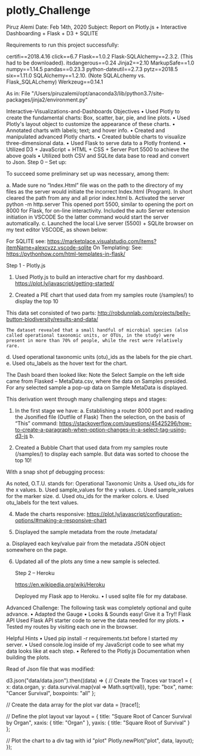 # plotly_Challenge
Piruz Alemi
Date: Feb 14th, 2020
Subject: Report on Plotly.js + Interactive Dashboarding + Flask + D3 + SQLITE

   
Requirements to run this project successfully:

certifi==2018.4.16
click==6.7
Flask==1.0.2
Flask-SQLAlchemy==2.3.2.   (This had to be downloaded).
itsdangerous==0.24
Jinja2==2.10
MarkupSafe==1.0
numpy==1.14.5
pandas==0.23.3
python-dateutil==2.7.3
pytz==2018.5
six==1.11.0
SQLAlchemy==1.2.10.  (Note SQLALchemy vs. Flask_SQLALchemy)
Werkzeug==0.14.1

As in: File "/Users/piruzalemi/opt/anaconda3/lib/python3.7/site-packages/jinja2/environment.py"



Interactive-Visualizations-and-Dashboards
Objectives
•	Used Plotly to create the fundamental charts: Box, scatter, bar, pie, and line plots.
•	Used Plotly's layout object to customize the appearance of these charts.
•	Annotated charts with labels; text; and hover info.
•	Created and manipulated advanced Plotly charts.
•	Created bubble charts to visualize three-dimensional data.
•	Used Flask to serve data to a Plotly frontend.
•	Utilized D3 + JavaScript + HTML + CSS + Server Port 5500 to achieve the above goals
•	Utilized both CSV and SQLite data base to read and convert to Json.
Step 0 – Set up:

To succeed some preliminary set up was necessary, among them:

a.	Made sure no “Index.Html” file was on the path to the directory of my files as the server would initiate the incorrect Index.html (Program). In short cleared the path from any and all prior index.html
b.	Activated the server python -m http.server 
This opened port 5500, similar to opening the port on 8000 for Flask, for on-line interactivity. Included the auto Server extension initiation in VSCODE
So the latter command would start the server automatically.
c.	Launched the local Live server (5500) + SQLite browser on my text editor VSCODE, as shown below:

 
For SQLITE see:
https://marketplace.visualstudio.com/items?itemName=alexcvzz.vscode-sqlite
	On Templating:
              		See: https://pythonhow.com/html-templates-in-flask/




Step 1 - Plotly.js
1.	Used Plotly.js to build an interactive chart for my dashboard.
https://plot.ly/javascript/getting-started/


2.	Created a PIE chart that used data from my samples route (/samples/<sample>) 
to display the top 10 

This data set consisted of two parts:
http://robdunnlab.com/projects/belly-button-biodiversity/results-and-data/

	The dataset revealed that a small handful of microbial species (also called operational taxonomic units, or OTUs, in the study) were present in more than 70% of people, while the rest were relatively rare.
d.	Used operational taxonomic units (otu)_ids as the labels for the pie chart.
e.	Used otu_labels as the hover text for the chart.
  
The Dash board then looked like:
Note the Select Sample on the left side came from Flasked – MetaData.csv, where the data on Samples presided. For any selected sample a pop-up data on Sample MetaData is displayed.
 



This derivation went through many challenging steps and stages:
1.	In the first stage we have:
a.	Establishing a router 8000 port and reading the Jsonified file (Outfile of Flask)
		Then the selection, on the basis of “This” command:
	 https://stackoverflow.com/questions/45425296/how-to-create-a-paragraph-when-option-changes-in-a-select-tag-using-d3-js
b.	
 
3.	Created a Bubble Chart that used data from my samples route (/samples/<sample>) to display each sample. 
But data was sorted to choose the top 10!
 

With a snap shot pf debugging process:
 

As noted, O.T.U. stands for: Operational Taxonomic Units
a.	Used otu_ids for the x values.
b.	Used sample_values for the y values.
c.	Used sample_values for the marker size.
d.	Used otu_ids for the marker colors.
e.	Used otu_labels for the text values.

 


4.	Made the charts responsive:
https://plot.ly/javascript/configuration-options/#making-a-responsive-chart


5.	Displayed the sample metadata from the route /metadata/<sample>

a.	Displayed each key/value pair from the metadata JSON object somewhere on the page.

6.	Updated all of the plots any time a new sample is selected.










	Step 2 – Heroku

	https://en.wikipedia.org/wiki/Heroku

	Deployed my Flask app to Heroku.
•	I used sqlite file for my database.
 
Advanced Challenge:
The following task was completely optional and quite advance. 
•	Adapted the Gauge 
•	Looks & Sounds easy! Give it a Try!! 
Flask API
Used Flask API starter code to serve the data needed for my plots.
•	Tested my routes by visiting each one in the browser.
 
Helpful Hints
•	Used pip install -r requirements.txt before I started my server.
•	Used console.log inside of my JavaScript code to see what my data looks like at each step.
•	Refered to the Plotly.js Documentation when building the plots.

Read of Json file that was modified:

d3.json("data/data.json").then((data) => {
//  Create the Traces
var trace1 = {
x: data.organ,
y: data.survival.map(val => Math.sqrt(val)),
type: "box",
name: "Cancer Survival",
boxpoints: "all"
};

// Create the data array for the plot
var data = [trace1];

// Define the plot layout
var layout = {
title: "Square Root of Cancer Survival by Organ",
xaxis: { title: "Organ" },
yaxis: { title: "Square Root of Survival" }
};

// Plot the chart to a div tag with id "plot"
Plotly.newPlot("plot", data, layout);
});







